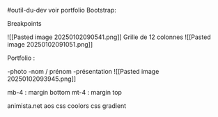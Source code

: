 #outil-du-dev
voir portfolio
Bootstrap:

Breakpoints 

![[Pasted image 20250102090541.png]]
Grille de 12 colonnes 
![[Pasted image 20250102091051.png]]


Portfolio :

-photo 
-nom / prénom
-présentation
![[Pasted image 20250102093945.png]]


mb-4 : margin bottom
mt-4 : margin top


animista.net
aos css
coolors
 css gradient